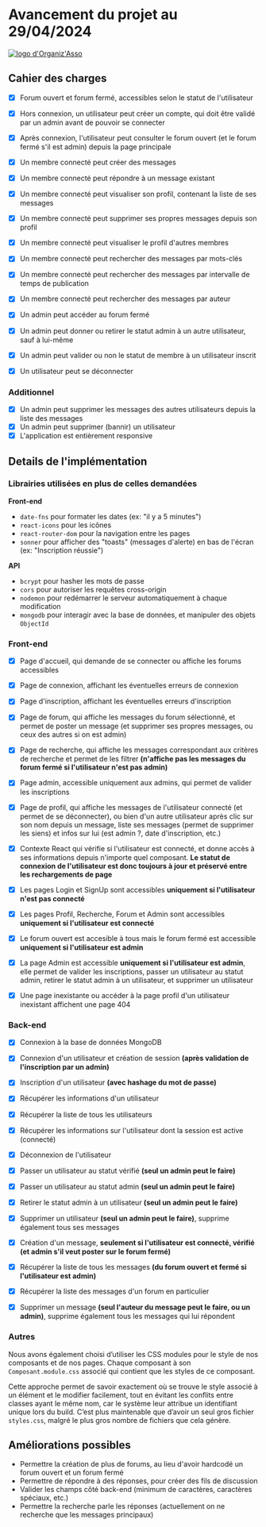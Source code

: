 # Avancement du projet au 29/04/2024

[![logo d'Organiz'Asso](https://i.postimg.cc/qBCk5yGJ/logo.png)](https://postimg.cc/WtTLDDKC)

## Cahier des charges

- [x] Forum ouvert et forum fermé, accessibles selon le statut de l'utilisateur
- [x] Hors connexion, un utilisateur peut créer un compte, qui doit être validé par un admin avant de pouvoir se connecter
- [x] Après connexion, l'utilisateur peut consulter le forum ouvert (et le forum fermé s'il est admin) depuis la page principale

- [x] Un membre connecté peut créer des messages
- [x] Un membre connecté peut répondre à un message existant
- [x] Un membre connecté peut visualiser son profil, contenant la liste de ses messages
- [x] Un membre connecté peut supprimer ses propres messages depuis son profil
- [x] Un membre connecté peut visualiser le profil d'autres membres
- [x] Un membre connecté peut rechercher des messages par mots-clés
- [x] Un membre connecté peut rechercher des messages par intervalle de temps de publication
- [x] Un membre connecté peut rechercher des messages par auteur

- [x] Un admin peut accéder au forum fermé
- [x] Un admin peut donner ou retirer le statut admin à un autre utilisateur, sauf à lui-même
- [x] Un admin peut valider ou non le statut de membre à un utilisateur inscrit

- [x] Un utilisateur peut se déconnecter

### Additionnel

- [x] Un admin peut supprimer les messages des autres utilisateurs depuis la liste des messages
- [x] Un admin peut supprimer (bannir) un utilisateur
- [x] L'application est entièrement responsive 

## Details de l'implémentation

### Librairies utilisées en plus de celles demandées

**Front-end**

- `date-fns` pour formater les dates (ex: "il y a 5 minutes")
- `react-icons` pour les icônes
- `react-router-dom` pour la navigation entre les pages
- `sonner` pour afficher des "toasts" (messages d'alerte) en bas de l'écran (ex: "Inscription réussie")

**API**

- `bcrypt` pour hasher les mots de passe
- `cors` pour autoriser les requêtes cross-origin
- `nodemon` pour redémarrer le serveur automatiquement à chaque modification
- `mongodb` pour interagir avec la base de données, et manipuler des objets `ObjectId`

### Front-end

- [x] Page d'accueil, qui demande de se connecter ou affiche les forums accessibles
- [x] Page de connexion, affichant les éventuelles erreurs de connexion
- [x] Page d'inscription, affichant les éventuelles erreurs d'inscription
- [x] Page de forum, qui affiche les messages du forum sélectionné, et permet de poster un message (et supprimer ses propres messages, ou ceux des autres si on est admin)
- [x] Page de recherche, qui affiche les messages correspondant aux critères de recherche et permet de les filtrer **(n'affiche pas les messages du forum fermé si l'utilisateur n'est pas admin)**
- [x] Page admin, accessible uniquement aux admins, qui permet de valider les inscriptions
- [x] Page de profil, qui affiche les messages de l'utilisateur connecté (et permet de se déconnecter), ou bien d'un autre utilisateur après clic sur son nom depuis un message, liste ses messages (permet de supprimer les siens) et infos sur lui (est admin ?, date d'inscription, etc.)

- [x] Contexte React qui vérifie si l'utilisateur est connecté, et donne accès à ses informations depuis n'importe quel composant. **Le statut de connexion de l'utilisateur est donc toujours à jour et préservé entre les rechargements de page**

- [x] Les pages Login et SignUp sont accessibles **uniquement si l'utilisateur n'est pas connecté**
- [x] Les pages Profil, Recherche, Forum et Admin sont accessibles **uniquement si l'utilisateur est connecté**
- [x] Le forum ouvert est accesible à tous mais le forum fermé est accessible **uniquement si l'utilisateur est admin**
- [x] La page Admin est accessible **uniquement si l'utilisateur est admin**, elle permet de valider les inscriptions, passer un utilisateur au statut admin, retirer le statut admin à un utilisateur, et supprimer un utilisateur
- [x] Une page inexistante ou accéder à la page profil d'un utilisateur inexistant affichent une page 404

### Back-end

- [x] Connexion à la base de données MongoDB
- [x] Connexion d'un utilisateur et création de session **(après validation de l'inscription par un admin)**
- [x] Inscription d'un utilisateur **(avec hashage du mot de passe)**
- [x] Récupérer les informations d'un utilisateur
- [x] Récupérer la liste de tous les utilisateurs
- [x] Récupérer les informations sur l'utilisateur dont la session est active (connecté)
- [x] Déconnexion de l'utilisateur
- [x] Passer un utilisateur au statut vérifié **(seul un admin peut le faire)**
- [x] Passer un utilisateur au statut admin **(seul un admin peut le faire)**
- [x] Retirer le statut admin à un utilisateur **(seul un admin peut le faire)**
- [x] Supprimer un utilisateur **(seul un admin peut le faire)**, supprime également tous ses messages

- [x] Création d'un message, **seulement si l'utilisateur est connecté, vérifié (et admin s'il veut poster sur le forum fermé)**
- [x] Récupérer la liste de tous les messages **(du forum ouvert et fermé si l'utilisateur est admin)**
- [x] Récupérer la liste des messages d'un forum en particulier
- [x] Supprimer un message **(seul l'auteur du message peut le faire, ou un admin)**, supprime également tous les messages qui lui répondent

### Autres

Nous avons également choisi d’utiliser les CSS modules pour le style de nos composants et de nos pages. Chaque composant à son `Composant.module.css` associé qui contient que les styles de ce composant.

Cette approche permet de savoir exactement où se trouve le style associé à un élément et le modifier facilement, tout en évitant les conflits entre classes ayant le même nom, car le système leur attribue un identifiant unique lors du build. C’est plus maintenable que d’avoir un seul gros fichier `styles.css`, malgré le plus gros nombre de fichiers que cela génère.

## Améliorations possibles

- Permettre la création de plus de forums, au lieu d'avoir hardcodé un forum ouvert et un forum fermé
- Permettre de répondre à des réponses, pour créer des fils de discussion
- Valider les champs côté back-end (minimum de caractères, caractères spéciaux, etc.)
- Permettre la recherche parle les réponses (actuellement on ne recherche que les messages principaux)

